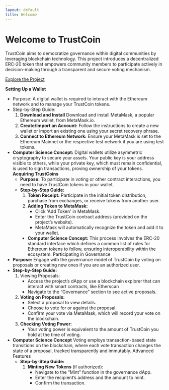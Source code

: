 ```yaml
---
layout: default
title: Welcome
---
```


# Welcome to TrustCoin

TrustCoin aims to democratize governance within digital communities by leveraging blockchain technology. This project introduces a decentralized ERC-20 token that empowers community members to participate actively in decision-making through a transparent and secure voting mechanism.

[Explore the Project](https://github.com/TrustCoin491/trustcoin491.github.io)


**Setting Up a Wallet** 
- Purpose: A digital wallet is required to interact with the Ethereum network and to manage your TrustCoin tokens.
- Step-by-Step Guide:
  1. **Download and Install** Download and install MetaMask, a popular Ethereum wallet, from MetaMask.io.
  2. **Create/Import an Account:** Follow the instructions to create a new wallet or import an existing one using your secret recovery phrase.
  3. **Connect to Ethereum Network:** Ensure your MetaMask is set to the Ethereum Mainnet or the respective test network if you are using test tokens.
- **Computer Science Concept:** Digital wallets utilize asymmetric cryptography to secure your assets. Your public key is your address visible to others, while your private key, which must remain confidential, is used to sign transactions, proving ownership of your tokens.
  **Acquiring TrustCoins**
  - **Purpose:** To participate in voting or other contract interactions, you need to have TrustCoin tokens in your wallet.
  - **Step-by-Step Guide:**
      1. **Token Receipt:** Participate in the initial token distribution, purchase from exchanges, or receive tokens from another user.
      1. **Adding Token to MetaMask:**
           - Click 'Add Token' in MetaMask.
           - Enter the TrustCoin contract address (provided on the project’s website).
           - MetaMask will automatically recognize the token and add it to your wallet.
      - **Computer Science Concept:** This process involves the ERC-20 standard interface which defines a common list of rules for Ethereum tokens to follow, ensuring interoperability within the ecosystem.
Participating in Governance
- **Purpose:** Engage with the governance model of TrustCoin by voting on proposals or creating new ones if you are an authorized user.
- **Step-by-Step Guide:**
  1. Viewing Proposals:
     -  Access the project’s dApp or use a blockchain explorer that can interact with smart contracts, like Etherscan
     -  Navigate to the “Governance” section to see active proposals.
  2. **Voting on Proposals:**
     - Select a proposal to view details.
     - Choose to vote for or against the proposal.
     - Confirm your vote via MetaMask, which will record your vote on the blockchain.
  3. **Checking Voting Power:**
     - Your voting power is equivalent to the amount of TrustCoin you hold at the time of voting.
- **Computer Science Concept** Voting employs transaction-based state transitions on the blockchain, where each vote transaction changes the state of a proposal, tracked transparently and immutably.
  Advanced Features
  - **Step-by-Step Guide:**
    1. **Minting New Tokens** (if authorized):
       - Navigate to the “Mint” function in the governance dApp.
       - Enter the recipient’s address and the amount to mint.
       - Confirm the transaction.
